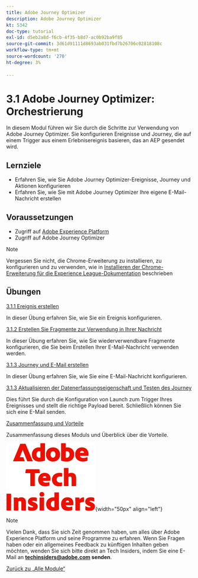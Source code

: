 ```yaml
---
title: Adobe Journey Optimizer
description: Adobe Journey Optimizer
kt: 5342
doc-type: tutorial
exl-id: d5eb2a8d-f6cb-4f35-b8d7-ac0b92ba9f85
source-git-commit: 3d61d91111d8693ab031fbd7b26706c02818108c
workflow-type: tm+mt
source-wordcount: '270'
ht-degree: 3%

---
```


# 3.1 Adobe Journey Optimizer: Orchestrierung

In diesem Modul führen wir Sie durch die Schritte zur Verwendung von Adobe Journey Optimizer. Sie konfigurieren Ereignisse und Journey, die auf einem Trigger aus einem Erlebnisereignis basieren, das an AEP gesendet wird.

## Lernziele

- Erfahren Sie, wie Sie Adobe Journey Optimizer-Ereignisse, Journey und Aktionen konfigurieren
- Erfahren Sie, wie Sie mit Adobe Journey Optimizer Ihre eigene E-Mail-Nachricht erstellen

## Voraussetzungen

- Zugriff auf [Adobe Experience Platform](https://experience.adobe.com/platform)
- Zugriff auf Adobe Journey Optimizer

>[!NOTE]
>
>Vergessen Sie nicht, die Chrome-Erweiterung zu installieren, zu konfigurieren und zu verwenden, wie in [Installieren der Chrome-Erweiterung für die Experience League-Dokumentation](../../../getting-started/gettingstarted/ex1.md) beschrieben

## Übungen

[3.1.1 Ereignis erstellen](./ex1.md)

In dieser Übung erfahren Sie, wie Sie ein Ereignis konfigurieren.

[3.1.2 Erstellen Sie Fragmente zur Verwendung in Ihrer Nachricht](./ex2.md)

In dieser Übung erfahren Sie, wie Sie wiederverwendbare Fragmente konfigurieren, die Sie beim Erstellen Ihrer E-Mail-Nachricht verwenden werden.

[3.1.3 Journey und E-Mail erstellen](./ex3.md)

In dieser Übung erfahren Sie, wie Sie eine E-Mail-Nachricht konfigurieren.

[3.1.3 Aktualisieren der Datenerfassungseigenschaft und Testen des Journey](./ex4.md)

Dies führt Sie durch die Konfiguration von Launch zum Trigger Ihres Ereignisses und stellt die richtige Payload bereit. Schließlich können Sie sich eine E-Mail senden.

[Zusammenfassung und Vorteile](./summary.md)

Zusammenfassung dieses Moduls und Überblick über die Vorteile.

![Tech Insiders](./../../../../assets/images/techinsiders.png){width="50px" align="left"}

>[!NOTE]
>
>Vielen Dank, dass Sie sich Zeit genommen haben, um alles über Adobe Experience Platform und seine Programme zu erfahren. Wenn Sie Fragen haben oder ein allgemeines Feedback zu künftigen Inhalten geben möchten, wenden Sie sich bitte direkt an Tech Insiders, indem Sie eine E-Mail an **techinsiders@adobe.com senden**.

[Zurück zu „Alle Module“](./../../../../overview.md)
